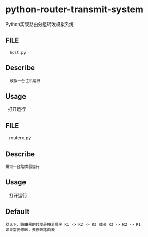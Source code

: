# python-router-transmit-system
Python实现路由分组转发模拟系统
## FILE 
	  host.py
## Describe
	  模拟一台主机运行
## Usage
    打开运行
  
## FILE
    routerx.py
## Describe
    模拟一台路由器运行
## Usage
    打开运行
## Default
    默认下，路由器的转发是按着顺序 R1 -> R2 -> R3 或者 R3 -> R2 -> R1
    如果需要修改，要修改路由表
